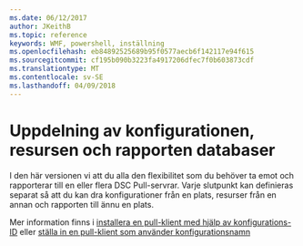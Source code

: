 ```yaml
---
ms.date: 06/12/2017
author: JKeithB
ms.topic: reference
keywords: WMF, powershell, inställning
ms.openlocfilehash: eb84892525689b95f0577aecb6f142117e94f615
ms.sourcegitcommit: cf195b090b3223fa4917206dfec7f0b603873cdf
ms.translationtype: MT
ms.contentlocale: sv-SE
ms.lasthandoff: 04/09/2018
---
```

# <a name="separation-of-configuration-resource-and-report-repositories"></a>Uppdelning av konfigurationen, resursen och rapporten databaser

I den här versionen vi att du alla den flexibilitet som du behöver ta emot och rapporterar till en eller flera DSC Pull-servrar. Varje slutpunkt kan definieras separat så att du kan dra konfigurationer från en plats, resurser från en annan och rapporten till ännu en plats.

Mer information finns i [installera en pull-klient med hjälp av konfigurations-ID](https://msdn.microsoft.com/powershell/dsc/pullclientconfigid) eller [ställa in en pull-klient som använder konfigurationsnamn](https://msdn.microsoft.com/powershell/dsc/pullclientconfignames)